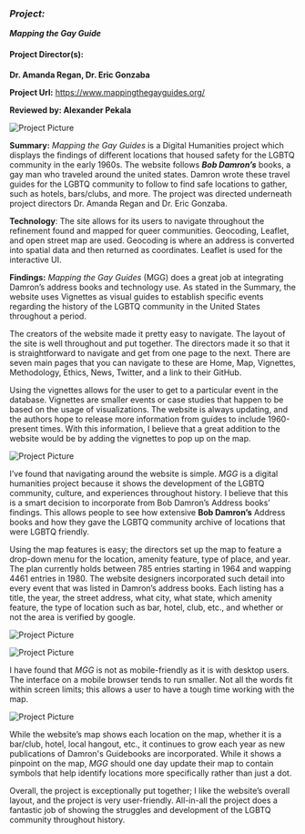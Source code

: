 ### _Project:_  
**_Mapping the Gay Guide_**

#### **Project Director(s):**
**Dr. Amanda Regan, Dr. Eric Gonzaba**

**Project Url:** https://www.mappingthegayguides.org/


**Reviewed by:
Alexander Pekala**

![Project Picture](https://2024Pekala.github.io/Alexander-Pekala/images/HomeScreenMGG.png)

**Summary:** _Mapping the Gay Guides_ is a Digital Humanities project which displays the findings of different locations that housed safety for the LGBTQ community in the early 1960s. The website follows **_Bob Damron’s_** books, a gay man who traveled around the united states. Damron wrote these travel guides for the LGBTQ community to follow to find safe locations to gather, such as hotels, bars/clubs, and more. The project was directed underneath project directors Dr. Amanda Regan and Dr. Eric Gonzaba. 

**Technology**: The site allows for its users to navigate throughout the refinement found and mapped for queer communities. Geocoding, Leaflet, and open street map are used. Geocoding is where an address is converted into spatial data and then returned as coordinates. Leaflet is used for the interactive UI.


**Findings:** _Mapping the Gay Guides_ (MGG) does a great job at integrating Damron’s address books and technology use. As stated in the Summary, the website uses Vignettes as visual guides to establish specific events regarding the history of the LGBTQ community in the United States throughout a period. 

The creators of the website made it pretty easy to navigate. The layout of the site is well throughout and put together. The directors made it so that it is straightforward to navigate and get from one page to the next. There are seven main pages that you can navigate to these are Home, Map, Vignettes, Methodology, Ethics, News, Twitter, and a link to their GitHub. 

Using the vignettes allows for the user to get to a particular event in the database. Vignettes are smaller events or case studies that happen to be based on the usage of visualizations. The website is always updating, and the authors hope to release more information from guides to include 1960-present times. With this information, I believe that a great addition to the website would be by adding the vignettes to pop up on the map. 

![Project Picture](https://2024Pekala.github.io/Alexander-Pekala/images/Vignettes.png)




I’ve found that navigating around the website is simple. _MGG_ is a digital humanities project because it shows the development of the LGBTQ community, culture, and experiences throughout history. I believe that this is a smart decision to incorporate from Bob Damron’s Address books’ findings. This allows people to see how extensive **Bob Damron’s** Address books and how they gave the LGBTQ community archive of locations that were LGBTQ friendly.  


Using the map features is easy; the directors set up the map to feature a drop-down menu for the location, amenity feature, type of place, and year. The plan currently holds between 785 entries starting in 1964 and wapping 4461 entries in 1980. The website designers incorporated such detail into every event that was listed in Damron’s address books. Each listing has a title, the year, the street address, what city, what state, which amenity feature, the type of location such as bar, hotel, club, etc., and whether or not the area is verified by google. 
 
 ![Project Picture](https://2024Pekala.github.io/Alexander-Pekala/images/MGGmap.png)
 
 
 
 ![Project Picture](https://2024Pekala.github.io/Alexander-Pekala/images/MGGData.png)
 
 
 I have found that _MGG_ is not as mobile-friendly as it is with desktop users. The interface on a mobile browser tends to run smaller. Not all the words fit within screen limits; this allows a user to have a tough time working with the map. 
 
  ![Project Picture](https://2024Pekala.github.io/Alexander-Pekala/images/MobileMapMGG.png)

While the website’s map shows each location on the map, whether it is a bar/club, hotel, local hangout, etc., it continues to grow each year as new publications of Damron's Guidebooks are incorporated. While it shows a pinpoint on the map, _MGG_ should one day update their map to contain symbols that help identify locations more specifically rather than just a dot.





Overall, the project is exceptionally put together; I like the website’s overall layout, and the project is very user-friendly. All-in-all the project does a fantastic job of showing the struggles and development of the LGBTQ community throughout history. 




